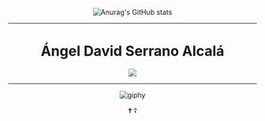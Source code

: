 <div class="main" align="center">

![Anurag's GitHub stats](https://github-readme-stats.vercel.app/api?username=David548K&show_icons=true&theme=transparent)
  
<hr>
  
<div align="center">  
  <h1>Ángel David Serrano Alcalá</h1>
  <p align="center">
    <a href="https://skillicons.dev">
      <img src="https://skillicons.dev/icons?i=js,html,css,cpp,discord,gamemakerstudio,github,vscode,windows" />
    </a>
  </p>
</div>
  
<hr>
  
![giphy](https://github.com/David548K/David548K/assets/91225602/a184440c-d331-48f1-bc10-26d16036415f)
<p text-align="center">✝️☦️</p>
</div>
